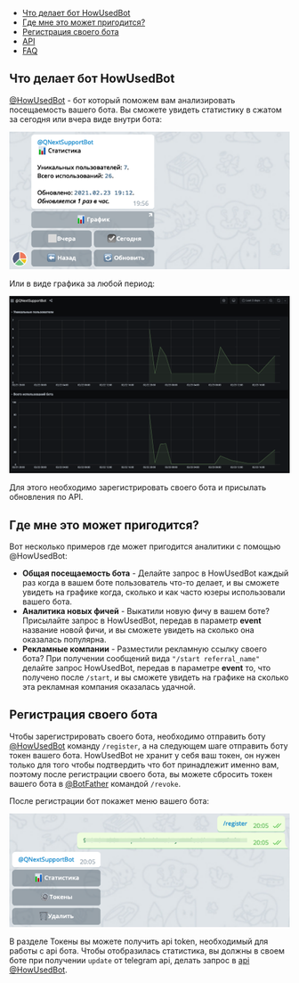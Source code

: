 * [Что делает бот HowUsedBot](#что-делает-бот-howusedbot)
* [Где мне это может пригодится?](#где-мне-это-может-пригодится?)
* [Регистрация своего бота](#регистрация-своего-бота)
* [API](/docs-test/_export/howusedbot/api)
* [FAQ](/docs-test/_export/howusedbot/faq)


## Что делает бот HowUsedBot

[@HowUsedBot](http://t.me/HowUsedBot) - бот который поможем вам анализировать посещаемость вашего бота. Вы сможете увидеть статистику в сжатом за сегодня или вчера виде внутри бота:

![](./1.png)

Или в виде графика за любой период:

![](./2.png)

Для этого необходимо зарегистрировать своего бота и присылать обновления по API.
## Где мне это может пригодится?

Вот несколько примеров где может пригодится аналитики с помощью @HowUsedBot:
* **Общая посещаемость бота** - Делайте запрос в HowUsedBot каждый раз когда в вашем боте пользователь что-то делает, и вы сможете увидеть на графике когда, сколько и как часто юзеры использовали вашего бота.
* **Аналитика новых фичей** - Выкатили новую фичу в вашем боте? Присылайте запрос в HowUsedBot, передав в параметр **event** название новой фичи, и вы сможете увидеть на сколько она оказалась популярна.
* **Рекламные компании** - Разместили рекламную ссылку своего бота? При получении сообщений вида `"/start referral_name"` делайте запрос HowUsedBot, передав в параметре **event** то, что получено после `/start`, и вы сможете увидеть на графике на сколько эта рекламная компания оказалась удачной.
## Регистрация своего бота

Чтобы зарегистрировать своего бота, необходимо отправить боту [@HowUsedBot](http://t.me/HowUsedBot) команду `/register`, а на следующем шаге отправить боту токен вашего бота. HowUsedBot не хранит у себя ваш токен, он нужен только для того чтобы подтвердить что бот принадлежит именно вам, поэтому  после регистрации своего бота, вы можете сбросить токен вашего бота в [@BotFather](http://t.me/BotFather) командой `/revoke`.

После регистрации бот покажет меню вашего бота:

![](./3.png)

В разделе Токены вы можете получить api token, необходимый для работы с api бота. Чтобы отобразилась статистика, вы должны в своем боте при получении `update` от telegram api, делать запрос в [api @HowUsedBot](/docs-test/_export/howusedbot/api).
  
